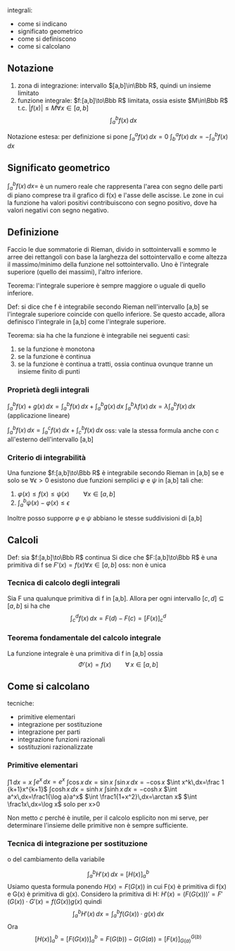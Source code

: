 integrali:
- come si indicano
- significato geometrico
- come si definiscono
- come si calcolano

## Notazione
1. zona di integrazione: intervallo $[a,b]\in\Bbb R$, quindi un insieme limitato
2. funzione integrale: $f:[a,b]\to\Bbb R$ limitata, ossia esiste $M\in\Bbb R$ t.c. $|f(x)|\le M \forall x \in [a,b]$
$$\int_a^bf(x)\,dx$$

Notazione estesa: per definizione si pone
$\int_a^af(x)\,dx=0$
$\int_b^af(x)\,dx=-\int_a^bf(x)\,dx$


## Significato geometrico
$\int_a^bf(x)\,dx=$ è un numero reale che rappresenta l'area con segno delle parti di piano comprese tra il grafico di f(x) e l'asse delle ascisse. Le zone in cui la funzione ha valori positivi contribuiscono con segno positivo, dove ha valori negativi con segno negativo.

## Definizione

Faccio le due sommatorie di Rieman, divido in sottointervalli e sommo le arree dei rettangoli con base la larghezza del sottointervallo e come altezza il massimo/minimo della funzione nel sottointervallo. Uno è l'integrale superiore (quello dei massimi), l'altro inferiore.

Teorema: l'integrale superiore è sempre maggiore o uguale di quello inferiore.

Def: si dice che f è integrabile secondo Rieman nell'intervallo \[a,b\] se l'integrale superiore coincide con quello inferiore. Se questo accade, allora definisco l'integrale in \[a,b\] come l'integrale superiore.

Teorema: sia ha che la funzione è integrabile nei seguenti casi:
1. se la funzione è monotona
2. se la funzione è continua
3. se la funzione è continua a tratti, ossia continua ovunque tranne un insieme finito di punti
### Proprietà degli integrali

$\int_a^bf(x)+g(x)\,dx=\int_a^bf(x)\,dx+\int_a^bg(x)\,dx$
$\int_a^b\lambda f(x)\,dx=\lambda\int_a^bf(x)\, dx$
(applicazione lineare)

$\int_a^bf(x)\,dx=\int_a^cf(x)\,dx+\int_c^bf(x)\,dx$
oss: vale la stessa formula anche con c all'esterno dell'intervallo \[a,b\]

### Criterio di integrabilità
Una funzione $f:[a,b]\to\Bbb R$ è integrabile secondo Rieman in \[a,b\] se e solo se $\forall\epsilon >0$ esistono due funzioni semplici $\varphi$ e $\psi$ in \[a,b\] tali che:
1. $\varphi(x)\le f(x)\le \psi(x)\qquad \forall x\in[a,b]$
2. $\int_a^b\psi(x)-\varphi(x)\le\epsilon$

Inoltre posso supporre $\varphi$ e $\psi$ abbiano le stesse suddivisioni di \[a,b\]

## Calcoli
Def: sia $f:[a,b]\to\Bbb R$ continua
Si dice che $F:[a,b]\to\Bbb R$ è una primitiva di f se $F'(x)=f(x)\forall x\in[a,b]$
oss: non è unica

### Tecnica di calcolo degli integrali
Sia F una qualunque primitiva di f in \[a,b\]. Allora per ogni intervallo $[c,d]\subseteq[a,b]$ si ha che 
$$\int_c^df(x)\,dx=F(d)-F(c)=[F(x)]_c^d$$
### Teorema fondamentale del calcolo integrale
La funzione integrale è una primitiva di f in \[a,b\] ossia
$$\Phi'(x)=f(x)\qquad \forall\, x\in[a,b]$$

## Come si calcolano
tecniche:
- primitive elementari
- integrazione per sostituzione
- integrazione per parti
- integrazione funzioni razionali
- sostituzioni razionalizzate

### Primitive elementari
$\int 1\,dx=x$
$\int e^x\,dx=e^x$
$\int \cos x\,dx=\sin x$
$\int \sin x\,dx=-\cos x$
$\int x^k\,dx=\frac 1 {k+1}x^{k+1}$
$\int \cosh x\,dx=\sinh x$
$\int \sinh x\,dx=-\cosh x$
$\int a^x\,dx=\frac1{\log a}a^x$
$\int \frac1{1+x^2}\,dx=\arctan x$
$\int \frac1x\,dx=\log x$   solo per x>0


Non metto $c$ perché è inutile, per il calcolo esplicito non mi serve, per determinare l'insieme delle primitive non è sempre sufficiente.

### Tecnica di integrazione per sostituzione
o del cambiamento della variabile

$$\int_a^bH'(x)\,dx=[H(x)]_a^b$$
Usiamo questa formula ponendo $H(x)=F(G(x))$ in cui F(x) è primitiva di f(x) e G(x) è primitiva di g(x).
Considero la primitiva di H: $H'(x)=(F(G(x)))'=F'(G(x))\cdot G'(x)=f(G(x))g(x)$ quindi
$$\int_a^bH'(x)\,dx=\int_a^bf(G(x))\cdot g(x)\,dx$$
Ora
$$[H(x)]_a^b=[F(G(x))]_a^b=F(G(b))-G(G(a))=[F(x)]_{G(a)}^{G(b)}$$
